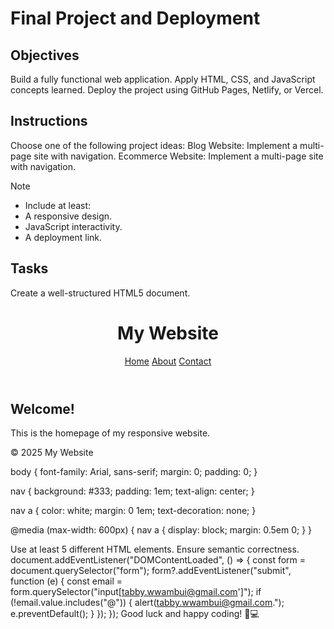 # Final Project and Deployment

## Objectives
Build a fully functional web application.
Apply HTML, CSS, and JavaScript concepts learned.
Deploy the project using GitHub Pages, Netlify, or Vercel.

## Instructions
Choose one of the following project ideas:
Blog Website: Implement a multi-page site with navigation.
Ecommerce Website: Implement a multi-page site with navigation.

>[!NOTE]
> - Include at least:
> - A responsive design.
> - JavaScript interactivity.
> - A deployment link.

## Tasks

Create a well-structured HTML5 document.<!DOCTYPE html>
<html lang="en">
<head>
  <meta charset="UTF-8" />
  <meta name="viewport" content="width=device-width, initial-scale=1.0" />
  <title>Home | My Website</title>
  <link rel="stylesheet" href="css/styles.css" />
</head>
<body>
  <header>
    <h1>My Website</h1>
    <nav>
      <a href="index.html">Home</a>
      <a href="about.html">About</a>
      <a href="contact.html">Contact</a>
    </nav>
  </header>

  <main>
    <section>
      <h2>Welcome!</h2>
      <p>This is the homepage of my responsive website.</p>
    </section>
  </main>

  <footer>
    <p>© 2025 My Website</p>
  </footer>
  <script src="js/script.js"></script>
</body>
</html>body {
  font-family: Arial, sans-serif;
  margin: 0;
  padding: 0;
}

nav {
  background: #333;
  padding: 1em;
  text-align: center;
}

nav a {
  color: white;
  margin: 0 1em;
  text-decoration: none;
}

@media (max-width: 600px) {
  nav a {
    display: block;
    margin: 0.5em 0;
  }
}



Use at least 5 different HTML elements.
Ensure semantic correctness.
document.addEventListener("DOMContentLoaded", () => {
  const form = document.querySelector("form");
  form?.addEventListener("submit", function (e) {
    const email = form.querySelector("input[tabby.wwambui@gmail.com']");
    if (!email.value.includes("@")) {
      alert(tabby.wwambui@gmail.com.");
      e.preventDefault();
    }
  });
});
Good luck and happy coding! 🚀💻
